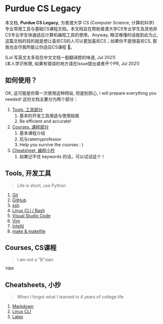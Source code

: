 # Purdue CS Legacy

本文档, **Purdue CS Legacy**, 为普渡大学 CS (Computer Science, 计算机科学) 专业常用工具与基础CS课程文档。本文档旨在帮助普渡大学CS专业学生及其他非CS专业学生快速适应计算机编程工具的使用。Anyway, 晦涩难懂的话就到此为止, 这篇文档的目的就是想让喜欢CS的人可以更加喜欢CS；如果你不是很喜欢CS, 那我也会尽我所能让你适应CS课程 🥳。

(Lol 写英文太多现在中文文档一股翻译腔的味道, Jul 2021)  
(本人学识有限, 如果有错误的地方请在Issue提出或者开个PR, Jul 2021)

## 如何使用？

OK, 这可能是你第一次使用这种网站, 但是别担心, I will prepare everything you needed! 这份文档主要分为两个部分：

1. [Tools, 工具部分](#tools-开发工具)
   1. 基本的开发工具用途与使用指南
   2. Be efficient and accurate!
2. [Courses, 课程部分](#courses-cs课程)
   1. 基本课程介绍
   2. 坑与ratemyprofessor
   3. Help you survive the courses : )
3. [Cheatsheet, 编程小抄](#cheatsheets-小抄)
   1. 如果记不住 keywords 的话，可以试试这个！

## Tools, 开发工具

> Life is short, use Python

1. [Git](/tools/basic/git.md)
2. [GitHub](/tools/basic/github.md)
3. [ssh](/tools/basic/ssh.md)
4. [Linux CLI / Bash](/tools/basic/linux.md)
5. [Visual Studio Code](/tools/basic/vscode.md)
6. [Vim](/tools/basic/vim.md)
7. [Intellij](/tools/basic/intellij.md)
8. [make & makefile](/tools/basic/make.md)

## Courses, CS课程

> I am not a "B"sian

`TODO`

## Cheatsheets, 小抄

> When I forgot what I learned in 4 years of college life

1. [Markdown](/cheatsheets/markdown.md)
2. [Linux CLI](/cheatsheets/linux-cli.md)
3. [Latex](/cheatsheets/latex.md)
